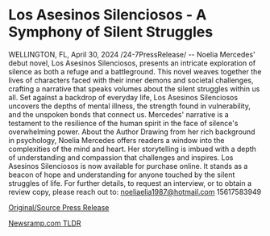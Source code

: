 # Los Asesinos Silenciosos - A Symphony of Silent Struggles

WELLINGTON, FL, April 30, 2024 /24-7PressRelease/ -- Noelia Mercedes' debut novel, Los Asesinos Silenciosos, presents an intricate exploration of silence as both a refuge and a battleground. This novel weaves together the lives of characters faced with their inner demons and societal challenges, crafting a narrative that speaks volumes about the silent struggles within us all.  Set against a backdrop of everyday life, Los Asesinos Silenciosos uncovers the depths of mental illness, the strength found in vulnerability, and the unspoken bonds that connect us. Mercedes' narrative is a testament to the resilience of the human spirit in the face of silence's overwhelming power.  About the Author Drawing from her rich background in psychology, Noelia Mercedes offers readers a window into the complexities of the mind and heart. Her storytelling is imbued with a depth of understanding and compassion that challenges and inspires.  Los Asesinos Silenciosos is now available for purchase online. It stands as a beacon of hope and understanding for anyone touched by the silent struggles of life.  For further details, to request an interview, or to obtain a review copy, please reach out to:  noeliaelia1987@hotmail.com 15617583949 

[Original/Source Press Release](https://www.24-7pressrelease.com/press-release/510492/los-asesinos-silenciosos-a-symphony-of-silent-struggles) 

[Newsramp.com TLDR](https://newsramp.com/None) 